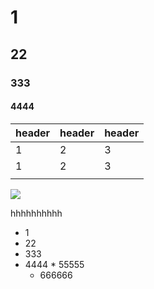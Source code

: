 # 1
## 22
### 333
#### 4444

| header | header | header |
|-----|-----|-----|
|1 | 2| 3|
| 1| 2|3 |
| | | |

<img src="https://up.enterdesk.com/edpic_360_360/27/8f/93/278f938be4b460a57962d542eee989f6.jpg"/>

hhhhhhhhhh

+ 1
 + 22
  + 333
   + 4444
    * 55555
     - 666666